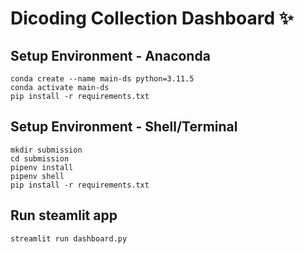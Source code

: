 # Dicoding Collection Dashboard ✨

## Setup Environment - Anaconda
```
conda create --name main-ds python=3.11.5
conda activate main-ds
pip install -r requirements.txt
```

## Setup Environment - Shell/Terminal
```
mkdir submission
cd submission
pipenv install
pipenv shell
pip install -r requirements.txt
```

## Run steamlit app
```
streamlit run dashboard.py
```